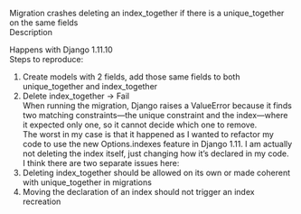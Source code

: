 Migration crashes deleting an index_together if there is a unique_together on the same fields  
Description  
  
Happens with Django 1.11.10  
Steps to reproduce:  
1) Create models with 2 fields, add those same fields to both unique_together and index_together  
2) Delete index_together → Fail  
When running the migration, Django raises a ValueError because it finds two matching constraints—the unique constraint and the index—where it expected only one, so it cannot decide which one to remove.  
The worst in my case is that it happened as I wanted to refactor my code to use the new Options.indexes feature in Django 1.11. I am actually not deleting the index itself, just changing how it’s declared in my code.  
I think there are two separate issues here:  
1) Deleting index_together should be allowed on its own or made coherent with unique_together in migrations  
2) Moving the declaration of an index should not trigger an index recreation